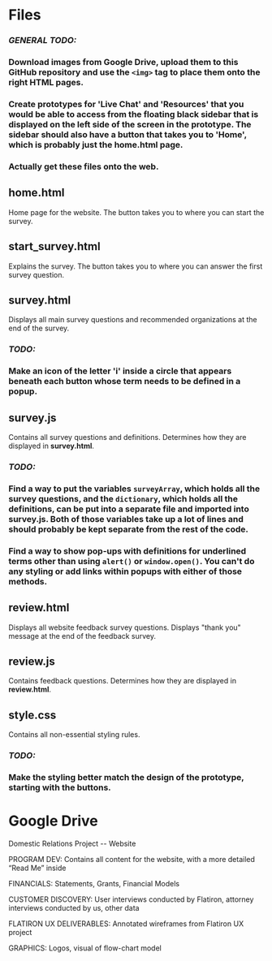 # Files

### **_GENERAL TODO:_**
### Download images from Google Drive, upload them to this GitHub repository and use the `<img>` tag to place them onto the right HTML pages.
### Create prototypes for 'Live Chat' and 'Resources' that you would be able to access from the floating black sidebar that is displayed on the left side of the screen in the prototype. The sidebar should also have a button that takes you to 'Home', which is probably just the **home.html** page.
### Actually get these files onto the web.

## home.html
Home page for the website. The button takes you to where you can start the survey.

## start_survey.html
Explains the survey. The button takes you to where you can answer the first survey question.

## survey.html
Displays all main survey questions and recommended organizations at the end of the survey.

### **_TODO:_** 
### Make an icon of the letter 'i' inside a circle that appears beneath each button whose term needs to be defined in a popup.

## survey.js
Contains all survey questions and definitions. Determines how they are displayed in **survey.html**.

### **_TODO:_** 
### Find a way to put the variables `surveyArray`, which holds all the survey questions, and the `dictionary`, which holds all the definitions, can be put into a separate file and imported into **survey.js**. Both of those variables take up a lot of lines and should probably be kept separate from the rest of the code.
### Find a way to show pop-ups with definitions for underlined terms other than using `alert()` or `window.open()`. You can't do any styling or add links within popups with either of those methods.

## review.html
Displays all website feedback survey questions. Displays "thank you" message at the end of the feedback survey.

## review.js
Contains feedback questions. Determines how they are displayed in **review.html**.

## style.css
Contains all non-essential styling rules.

### **_TODO:_** 
### Make the styling better match the design of the prototype, starting with the buttons.


# Google Drive
Domestic Relations Project -- Website

PROGRAM DEV: Contains all content for the website, with a more detailed “Read Me” inside

FINANCIALS: Statements, Grants, Financial Models

CUSTOMER DISCOVERY: User interviews conducted by Flatiron, attorney interviews conducted by us, other data

FLATIRON UX DELIVERABLES: Annotated wireframes from Flatiron UX project

GRAPHICS: Logos, visual of flow-chart model






